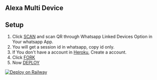 ## Alexa Multi Device

## Setup

1. Click [SCAN](https://alexa-md-qr.herokuapp.com/) and scan QR through Whatsapp Linked Devices Option in Your whatsapp App.
2. You will get a session id in whatsapp, copy id only.
3. If You don't have a account in [Heroku](https://signup.heroku.com/), Create a account.
4. Click [FORK](https://github.com/5hefin/Alexa-MD/fork)
5. Now [DEPLOY](https://heroku.com/deploy?template=https://github.com/5hefin/Alexa-MD)

[![Deploy on Railway](https://railway.app/button.svg)](https://railway.app/new/template/NE-mrq?referralCode=2rNdxG)
